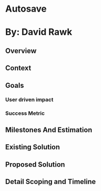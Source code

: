 # Autosave
# By: David Rawk
## Overview
## Context
## Goals
### User driven impact
### Success Metric

## Milestones And Estimation
## Existing Solution
## Proposed Solution
## Detail Scoping and Timeline
